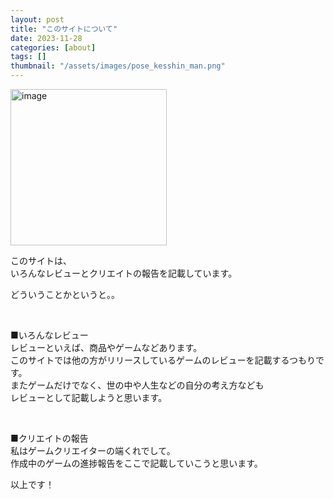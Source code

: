 ```yaml
---
layout: post
title: "このサイトについて"
date: 2023-11-28
categories: [about]
tags: []
thumbnail: "/assets/images/pose_kesshin_man.png"
---
```


<img src="{{ '/assets/images/pose_kesshin_man.png' | prepend: site.baseurl }}" alt="image" width="250" class="center-image"/>  

このサイトは、  
いろんなレビューとクリエイトの報告を記載しています。  

どういうことかというと。。  
  
<br>

■いろんなレビュー  
レビューといえば、商品やゲームなどあります。  
このサイトでは他の方がリリースしているゲームのレビューを記載するつもりです。  
またゲームだけでなく、世の中や人生などの自分の考え方なども  
レビューとして記載しようと思います。  
  
<br>
  
■クリエイトの報告  
私はゲームクリエイターの端くれでして。  
作成中のゲームの進捗報告をここで記載していこうと思います。  
  
  
以上です！  
  
